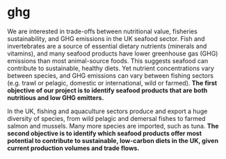 # ghg

We are interested in trade-offs between nutritional value, fisheries  sustainability, and GHG emissions in the UK seafood sector. Fish and  invertebrates are a source of essential dietary nutrients (minerals and  vitamins), and many seafood products have lower greenhouse gas (GHG)  emissions than most animal-source foods. This suggests seafood can  contribute to sustainable, healthy diets. Yet nutrient concentrations  vary between species, and GHG emissions can vary between fishing sectors (e.g. trawl or pelagic, domestic or international, wild or farmed). **The first objective of our project is to identify seafood products that are both nutritious and low GHG emitters.** 

In the UK, fishing and aquaculture sectors produce and export a huge 	diversity of species, from wild pelagic and demersal fishes to farmed salmon and mussels. Many more species are imported, such as tuna. **The second objective is to identify which seafood products offer most  potential to contribute to sustainable, low-carbon diets in the UK,  given current production volumes and trade flows.**

